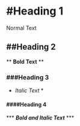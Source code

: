 # #Heading 1 

 Normal Text
 
## ##Heading 2

** **Bold Text** **

### ###Heading 3

* *Italic Text* *

#### ####Heading 4

*** ***Bold and Italic Text*** ***

